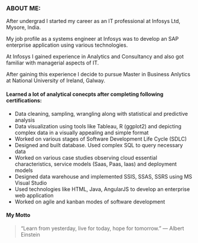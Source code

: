 
### ABOUT ME:
After undergrad I started my career as an IT professional at Infosys Ltd, Mysore, India.

My job profile as a systems engineer at Infosys was to develop an SAP enterprise application using various technologies.

At Infosys I gained experience in Analytics and Consultancy and also got familiar with managerial aspects of IT.

After gaining this experience I decide to pursue Master in Business Anlytics at National University of Ireland, Galway.


#### Learned a lot of analytical conecpts after completing following certifications:


* Data cleaning, sampling, wrangling along with statistical and predictive analysis
* Data visualization using tools like Tableau, R (ggplot2) and depicting complex data in a visually appealing and simple format
* Worked on various stages of Software Development Life Cycle (SDLC)
*  Designed and built database. Used complex SQL to query necessary data
*  Worked on various case studies observing cloud essential characteristics, service models (Saas, Paas, Iaas) and deployment models
*  Designed data warehouse and implemented SSIS, SSAS, SSRS using MS Visual Studio
*  Used technologies like HTML, Java, AngularJS to develop an enterprise web application
*  Worked on agile and kanban modes of software development


#### My Motto

>“Learn from yesterday, live for today, hope for tomorrow.”
― Albert Einstein

